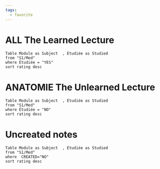 ```yaml
---
tags:
  - favorite
---
```


# ALL The Learned Lecture
```dataview
Table Module as Subject  , Étudiée as Studied
from "S1/Med" 
where Étudiée = "YES"  
sort rating desc
```

# ANATOMIE The Unlearned Lecture
```dataview
Table Module as Subject  , Étudiée as Studied
from "S1/Med"  
where Étudiée = "NO" 
sort rating desc
```
# Uncreated notes 
```dataview
Table Module as Subject  , Étudiée as Studied
from "S1/Med"  
where  CREATED="NO"
sort rating desc
```

